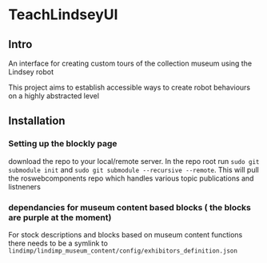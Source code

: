 # TeachLindseyUI
## Intro
An interface for creating custom tours of the collection museum using the Lindsey robot

This project aims to establish accessible ways to create robot behaviours on a highly abstracted level

## Installation
### Setting up the blockly page
download the repo to your local/remote server. In the repo root run `sudo git submodule init` and `sudo git submodule --recursive --remote`. This will pull the roswebcomponents repo which handles various topic publications and listneners
### dependancies for museum content based blocks ( the blocks are purple at the moment)

For stock descriptions and blocks based on museum content functions there needs to be a symlink to `lindimp/lindimp_museum_content/config/exhibitors_definition.json`
